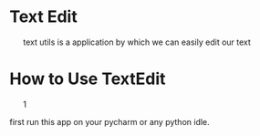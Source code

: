 
<h1>Text Edit</h1>
<ol><p>text utils is a application by which we can easily edit our text</p></ol>

<h1>How to Use TextEdit</h1>
<ol>1</ol>first run this app on your pycharm or any python idle.

